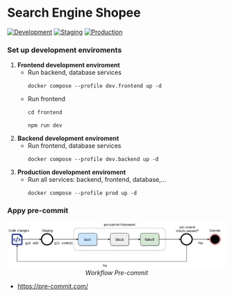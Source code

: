 # Search Engine Shopee

[![Development](https://github.com/vectornguyen76/search-engine-shopee/actions/workflows/development_pipeline.yml/badge.svg)](https://github.com/vectornguyen76/search-engine-shopee/actions/workflows/development_pipeline.yml)
[![Staging](https://github.com/vectornguyen76/search-engine-shopee/actions/workflows/staging_pipeline.yml/badge.svg)](https://github.com/vectornguyen76/search-engine-shopee/actions/workflows/staging_pipeline.yml)
[![Production](https://github.com/vectornguyen76/search-engine-shopee/actions/workflows/production_pipeline.yml/badge.svg)](https://github.com/vectornguyen76/search-engine-shopee/actions/workflows/production_pipeline.yml)

### Set up development enviroments

1. **Frontend development enviroment**
   - Run backend, database services
     ```
     docker compose --profile dev.frontend up -d
     ```
   - Run frontend
     ```
     cd frontend
     ```
     ```
     npm run dev
     ```
2. **Backend development enviroment**
   - Run frontend, database services
     ```
     docker compose --profile dev.backend up -d
     ```
3. **Production development enviroment**
   - Run all services: backend, frontend, database,...
     ```
     docker compose --profile prod up -d
     ```

### Appy pre-commit

   <p align="center">
   <img src="./assets/pre-commit.jpg" alt="Workflow Pre-commit" />
   <br>
   <em>Workflow Pre-commit</em>
   </p>

- https://pre-commit.com/
